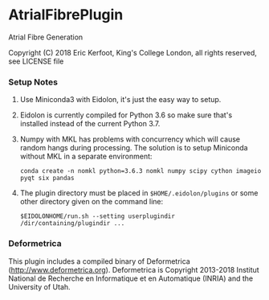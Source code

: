 # AtrialFibrePlugin
Atrial Fibre Generation

Copyright (C) 2018 Eric Kerfoot, King's College London, all rights reserved, see LICENSE file

### Setup Notes

1. Use Miniconda3 with Eidolon, it's just the easy way to setup.

2. Eidolon is currently compiled for Python 3.6 so make sure that's installed instead of the current Python 3.7.

3. Numpy with MKL has problems with concurrency which will cause random hangs during processing. The solution is to
setup Miniconda without MKL in a separate environment:

       conda create -n nomkl python=3.6.3 nomkl numpy scipy cython imageio pyqt six pandas
    
4. The plugin directory must be placed in `$HOME/.eidolon/plugins` or some other directory given on the command line:

       $EIDOLONHOME/run.sh --setting userplugindir /dir/containing/plugindir ...
    
### Deformetrica

This plugin includes a compiled binary of Deformetrica (http://www.deformetrica.org). 
Deformetrica is Copyright 2013-2018 Institut National de Recherche en Informatique et en Automatique (INRIA) and the University of Utah.
